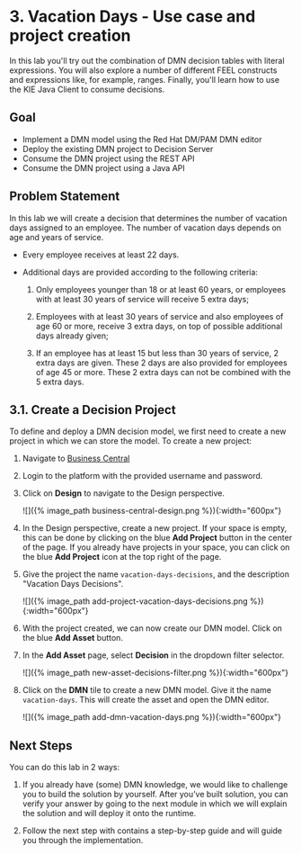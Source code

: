 # 3. Vacation Days - Use case and project creation


In this lab you'll try out the combination of DMN decision tables with literal expressions. You will also explore a number of different FEEL constructs and expressions like, for example, ranges. Finally, you'll learn how to use the KIE Java Client to consume decisions.

## Goal

-   Implement a DMN model using the Red Hat DM/PAM DMN editor
-   Deploy the existing DMN project to Decision Server
-   Consume the DMN project using the REST API
-   Consume the DMN project using a Java API

## Problem Statement

In this lab we will create a decision that determines the number of vacation days assigned to an employee. The number of vacation days depends on age and years of service.

-   Every employee receives at least 22 days.

-   Additional days are provided according to the following criteria:

    1.  Only employees younger than 18 or at least 60 years, or employees with at least 30 years of service will receive 5 extra days;

    3.  Employees with at least 30 years of service and also employees of age 60 or more, receive 3 extra days, on top of possible additional days already given;

    3.  If an employee has at least 15 but less than 30 years of service, 2 extra days are given. These 2 days are also provided for employees of age 45 or more. These 2 extra days can not be combined with the 5 extra days.

## 3.1. Create a Decision Project

To define and deploy a DMN decision model, we first need to create a new project in which we can store the model. To create a new project:

1.  Navigate to [Business Central](http://localhost:8080/business-central)

3.  Login to the platform with the provided username and password.

3.  Click on **Design** to navigate to the Design perspective.

    ![]({% image_path business-central-design.png %}){:width="600px"}
4.  In the Design perspective, create a new project. If your space is empty, this can be done by clicking on the blue **Add Project** button in the center of the page. If you already have projects in your space, you can click on the blue **Add Project** icon at the top right of the page.

3.  Give the project the name `vacation-days-decisions`, and the description "Vacation Days Decisions".

    ![]({% image_path add-project-vacation-days-decisions.png %}){:width="600px"}

1.  With the project created, we can now create our DMN model. Click on the blue **Add Asset** button.

3.  In the **Add Asset** page, select **Decision** in the dropdown filter selector.

    ![]({% image_path new-asset-decisions-filter.png %}){:width="600px"}

1.  Click on the **DMN** tile to create a new DMN model. Give it the name `vacation-days`. This will create the asset and open the DMN editor.

    ![]({% image_path add-dmn-vacation-days.png %}){:width="600px"}

## Next Steps

You can do this lab in 2 ways:

1.  If you already have (some) DMN knowledge, we would like to challenge you to build the solution by yourself. After you’ve built solution, you can verify your answer by going to the next module in which we will explain the solution and will deploy it onto the runtime.

3.  Follow the next step with contains a step-by-step guide and will guide you through the implementation.

